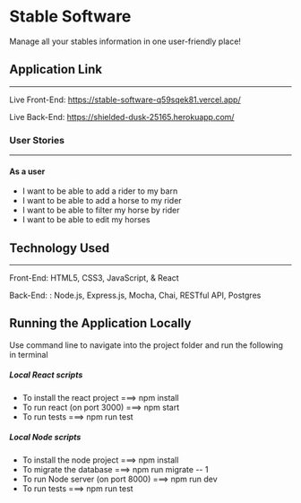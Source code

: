 # Stable Software

Manage all your stables information in one user-friendly place!

## Application Link

---

Live Front-End: https://stable-software-q59sqek81.vercel.app/

Live Back-End: https://shielded-dusk-25165.herokuapp.com/

### User Stories

---

#### As a user

- I want to be able to add a rider to my barn
- I want to be able to add a horse to my rider
- I want to be able to filter my horse by rider
- I want to be able to edit my horses

## Technology Used

---

Front-End: HTML5, CSS3, JavaScript, & React

Back-End: : Node.js, Express.js, Mocha, Chai, RESTful API, Postgres

## Running the Application Locally

Use command line to navigate into the project folder and run the following in terminal

##### Local React scripts

- To install the react project ===> npm install
- To run react (on port 3000) ===> npm start
- To run tests ===> npm run test

##### Local Node scripts

- To install the node project ===> npm install
- To migrate the database ===> npm run migrate -- 1
- To run Node server (on port 8000) ===> npm run dev
- To run tests ===> npm run test
